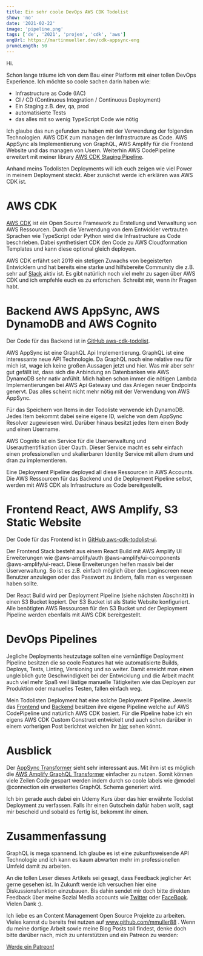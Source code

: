 ```yaml
---
title: Ein sehr coole DevOps AWS CDK Todolist
show: 'no'
date: '2021-02-22'
image: 'pipeline.png'
tags: ['de', '2021', 'projen', 'cdk', 'aws']
engUrl: https://martinmueller.dev/cdk-appsync-eng
pruneLength: 50
---
```


Hi.

Schon lange träume ich von dem Bau einer Platform mit einer tollen DevOps Experience. Ich möchte so coole sachen darin haben wie:
* Infrastructure as Code (IAC)
* CI / CD (Continuous Integration / Continuous Deployment)
* Ein Staging z.B. dev, qa, prod
* automatisierte Tests
* das alles mit so wenig TypeScript Code wie nötig

Ich glaube das nun gefunden zu haben mit der Verwendung der folgenden Technologien. AWS CDK zum managen der Infrastructure as Code. AWS AppSync als Implementierung von GraphQL, AWS Amplify für die Frontend Website und das managen von Usern. Weiterhin AWS CodePipeline erweitert mit meiner library [AWS CDK Staging Pipeline](https://github.com/mmuller88/aws-cdk-staging-pipeline).

Anhand meins Todolisten Deployments will ich euch zeigen wie viel Power in meinem Deployment steckt. Aber zunächst werde ich erklären was AWS CDK ist.

# AWS CDK
[AWS CDK](https://github.com/aws/aws-cdk) ist ein Open Source Framework zu Erstellung und Verwaltung von AWS Ressourcen. Durch die Verwendung von dem Entwickler vertrauten Sprachen wie TypeScript oder Python wird die Infrastructure as Code beschrieben. Dabei synthetisiert CDK den Code zu AWS Cloudformation Templates und kann diese optional gleich deployen.

AWS CDK erfährt seit 2019 ein stetigen Zuwachs von begeisterten Entwicklern und hat bereits eine starke und hilfsbereite Community die z.B. sehr auf [Slack](https://cdk-dev.slack.com) aktiv ist. Es gibt natürlich noch viel mehr zu sagen über AWS CDK und ich empfehle euch es zu erforschen. Schreibt mir, wenn ihr Fragen habt.

# Backend AWS AppSync, AWS DynamoDB and AWS Cognito
Der Code für das Backend ist in [GitHub aws-cdk-todolist](https://github.com/mmuller88/aws-cdk-todolist).

AWS AppSync ist eine GraphQL Api Implementierung. GraphQL ist eine interessante neue API Technologie. Da GraphQL noch eine relative neu für mich ist, wage ich keine großen Aussagen jetzt und hier. Was mir aber sehr gut gefällt ist, dass sich die Anbindung an Datenbanken wie AWS DynamoDB sehr nativ anfühlt. Mich haben schon immer die nötigen Lambda Implementierungen bei AWS Api Gateway und das Anlegen neuer Endpoints genervt. Das alles scheint nicht mehr nötig mit der Verwendung von AWS AppSync.

Für das Speichern von Items in der Todoliste verwende ich DynamoDB. Jedes Item bekommt dabei seine eigene ID, welche von dem AppSync Resolver zugewiesen wird. Darüber hinaus besitzt jedes Item einen Body und einen Username.

AWS Cognito ist ein Service für die Userverwaltung und Userauthentifikation über Oauth. Dieser Service macht es sehr einfach einen professionellen und skalierbaren Identity Service mit allem drum und dran zu implementieren.

Eine Deployment Pipeline deployed all diese Ressourcen in AWS Accounts. Die AWS Ressourcen für das Backend und die Deployment Pipeline selbst, werden mit AWS CDK als Infrastructure as Code bereitgestellt.

# Frontend React, AWS Amplify, S3 Static Website
Der Code für das Frontend ist in [GitHub aws-cdk-todolist-ui](https://github.com/mmuller88/aws-cdk-todolist-ui).

Der Frontend Stack besteht aus einem React Build mit AWS Amplify UI Erweiterungen wie @aws-amplify/auth @aws-amplify/ui-components @aws-amplify/ui-react. Diese Erweiterungen helfen massiv bei der Userverwaltung. So ist es z.B. einfach möglich über den Loginscreen neue Benutzer anzulegen oder das Passwort zu ändern, falls man es vergessen haben sollte.

Der React Build wird per Deployment Pipeline (siehe nächsten Abschnitt) in einen S3 Bucket kopiert. Der S3 Bucket ist als Static Website konfiguriert. Alle benötigten AWS Ressourcen für den S3 Bucket und der Deployment Pipeline werden ebenfalls mit AWS CDK bereitgestellt.

# DevOps Pipelines
Jegliche Deployments heutzutage sollten eine vernünftige Deployment Pipeline besitzen die so coole Features hat wie automatisierte Builds, Deploys, Tests, Linting, Versioning und so weiter. Damit erreicht man einen ungleiblich gute Geschwindigkeit bei der Entwicklung und die Arbeit macht auch viel mehr Spaß weil lästige manuelle Tätigkeiten wie das Deployen zur Produktion oder manuelles Testen, fallen einfach weg.

Mein Todolisten Deployment hat eine solche Deployment Pipeline. Jeweils das [Frontend](https://github.com/mmuller88/aws-cdk-todolist-ui) und [Backend](https://github.com/mmuller88/aws-cdk-todolist) besitzen ihre eigene Pipeline welche auf AWS CodePipeline und natürlich AWS CDK basiert. Für die Pipeline habe ich ein eigens AWS CDK Custom Construct entwickelt und auch schon darüber in einem vorherigen Post berichtet welchen ihr [hier](https://martinmueller.dev/cdk-pipeline-lib) sehen könnt.

# Ausblick
Der [AppSync Transformer](https://github.com/) sieht sehr interessant aus. Mit ihm ist es möglich die [AWS Amplify GraphQL Transformer](https://docs.amplify.aws/cli/graphql-transformer/overview) einfacher zu nutzen. Somit können viele Zeilen Code gespart werden indem durch so coole labels wie @model @connection ein erweitertes GraphQL Schema generiert wird.

Ich bin gerade auch dabei ein Udemy Kurs über das hier erwähnte Todolist Deployment zu verfassen. Falls ihr einen Gutschein dafür haben wollt, sagt mir bescheid und sobald es fertig ist, bekommt ihr einen.

# Zusammenfassung
GraphQL is mega spannend. Ich glaube es ist eine zukunftsweisende API Technologie und ich kann es kaum abwarten mehr im professionellen Umfeld damit zu arbeiten.

An die tollen Leser dieses Artikels sei gesagt, dass Feedback jeglicher Art gerne gesehen ist. In Zukunft werde ich versuchen hier eine Diskussionsfunktion einzubauen. Bis dahin sendet mir doch bitte direkten Feedback über meine Sozial Media accounts wie [Twitter](https://twitter.com/MartinMueller_) oder [FaceBook](https://www.facebook.com/martin.muller.10485). Vielen Dank :).

Ich liebe es an Content Management Open Source Projekte zu arbeiten. Vieles kannst du bereits frei nutzen auf www.github.com/mmuller88 . Wenn du meine dortige Arbeit sowie meine Blog Posts toll findest, denke doch bitte darüber nach, mich zu unterstützen und ein Patreon zu werden:

<a href="https://www.patreon.com/bePatron?u=29010217" data-patreon-widget-type="become-patron-button">Werde ein Patreon!</a><script async src="https://c6.patreon.com/becomePatronButton.bundle.js"></script>